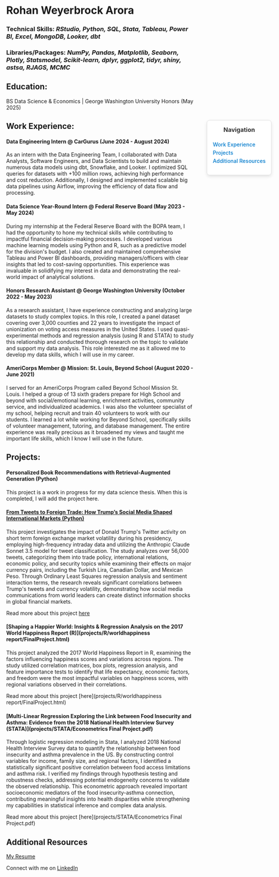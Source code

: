 # Rohan Weyerbrock Arora

<div style="position:fixed; top:10%; right:20px; background-color:rgba(255, 255, 255, 0.9); padding:15px; border-radius:8px; box-shadow: 0 4px 8px rgba(0, 0, 0, 0.1); border: 1px solid #ddd; max-width: 200px; z-index: 1000;">
  <h4 style="margin-top:0; font-size:16px; font-weight:bold; color:#333; text-align:center;">Navigation</h4>
  <ul style="list-style:none; padding-left:0; margin-top:10px; font-size:14px; color:#333;">
    <li style="margin-bottom:5px;"><a href="#work-experience" style="text-decoration:none; color:#007acc; font-weight:500;">Work Experience</a></li>
    <li style="margin-bottom:5px;"><a href="#projects" style="text-decoration:none; color:#007acc; font-weight:500;">Projects</a></li>
    <li style="margin-bottom:5px;"><a href="#additional-resources" style="text-decoration:none; color:#007acc; font-weight:500;">Additional Resources</a></li>
  </ul>
</div>

### Technical Skills: *RStudio, Python, SQL, Stata, Tableau, Power BI, Excel, MongoDB, Looker, dbt*
### Libraries/Packages: *NumPy, Pandas, Matplotlib, Seaborn, Plotly, Statsmodel, Scikit-learn, dplyr, ggplot2, tidyr, shiny, astsa, RJAGS, MCMC*

## Education:

BS Data Science & Economics | George Washington University Honors (May 2025)

## Work Experience:

#### Data Engineering Intern @ CarGurus (June 2024 - August 2024)
As an intern with the Data Engineering Team, I collaborated with Data Analysts, Software Engineers, and Data Scientists to build and maintain numerous data models using dbt, Snowflake, and Looker. I optimized SQL queries for datasets with +100 million rows, achieving high performance and cost reduction. Additionally, I designed and implemented scalable big data pipelines using Airflow, improving the efficiency of data flow and processing.

#### Data Science Year-Round Intern @ Federal Reserve Board (May 2023 - May 2024)
During my internship at the Federal Reserve Board with the BOPA team, I had the opportunity to hone my technical skills while contributing to impactful financial decision-making processes. I developed various machine learning models using Python and R, such as a predictive model for the division's budget. I also created and maintained comprehensive Tableau and Power BI dashboards, providing managers/officers with clear insights that led to cost-saving opportunities. This experience was invaluable in solidifying my interest in data and demonstrating the real-world impact of analytical solutions.

#### Honors Research Assistant @ George Washington University (October 2022 - May 2023)
As a research assistant, I have experience constructing and analyzing large datasets to study complex topics. In this role, I created a panel dataset covering over 3,000 counties and 22 years to investigate the impact of unionization on voting access measures in the United States. I used quasi-experimental methods and regression analysis (using R and STATA) to study this relationship and conducted thorough research on the topic to validate and support my data analysis. This role interested me as it allowed me to develop my data skills, which I will use in my career.

#### AmeriCorps Member @ Mission: St. Louis, Beyond School (August 2020 - June 2021)
I served for an AmeriCorps Program called Beyond School Mission St. Louis. I helped a group of 13 sixth graders prepare for High School and beyond with social/emotional learning, enrichment activities, community service, and individualized academics. I was also the volunteer specialist of my school, helping recruit and train 40 volunteers to work with our students. I learned a lot while working for Beyond School, specifically skills of volunteer management, tutoring, and database management. The entire experience was really precious as it broadened my views and taught me important life skills, which I know I will use in the future.

## Projects:

#### Personalized Book Recommendations with Retrieval-Augmented Generation (Python)
This project is a work in progress for my data science thesis. When this is completed, I will add the project here.

#### [From Tweets to Foreign Trade: How Trump’s Social Media Shaped International Markets (Python)](projects/Python/Arora_thesis_final.pdf)
This project investigates the impact of Donald Trump's Twitter activity on short term foreign exchange market volatility during his presidency, employing high-frequency intraday data and utilizing the Anthropic Claude Sonnet 3.5 model for tweet classification. The study analyzes over 56,000 tweets, categorizing them into trade policy, international relations, economic policy, and security topics while examining their effects on major currency pairs, including the Turkish Lira, Canadian Dollar, and Mexican Peso. Through Ordinary Least Squares regression analysis and sentiment interaction terms, the research reveals significant correlations between Trump's tweets and currency volatility, demonstrating how social media communications from world leaders can create distinct information shocks in global financial markets. 

Read more about this project [here](projects/Python/Arora_thesis_final.pdf)

#### [Shaping a Happier World: Insights & Regression Analysis on the 2017 World Happiness Report (R)](projects/R/worldhappiness report/FinalProject.html)
This project analyzed the 2017 World Happiness Report in R, examining the factors influencing happiness scores and variations across regions. The study utilized correlation matrices, box plots, regression analysis, and feature importance tests to identify that life expectancy, economic factors, and freedom were the most impactful variables on happiness scores, with regional variations observed in their correlations.

Read more about this project [here](projects/R/worldhappiness report/FinalProject.html)

#### [Multi-Linear Regression Exploring the Link between Food Insecurity and Asthma: Evidence from the 2018 National Health Interview Survey (STATA)](projects/STATA/Econometrics Final Project.pdf)
Through logistic regression modeling in Stata, I analyzed 2018 National Health Interview Survey data to quantify the relationship between food insecurity and asthma prevalence in the US. By constructing control variables for income, family size, and regional factors, I identified a statistically significant positive correlation between food access limitations and asthma risk. I verified my findings through hypothesis testing and robustness checks, addressing potential endogeneity concerns to validate the observed relationship. This econometric approach revealed important socioeconomic mediators of the food insecurity-asthma connection, contributing meaningful insights into health disparities while strengthening my capabilities in statistical inference and complex data analysis.

Read more about this project [here](projects/STATA/Econometrics Final Project.pdf)

## Additional Resources

[My Resume](resume/rohanaroraresume91524.pdf)

Connect with me on [LinkedIn](https://www.linkedin.com/in/rohanwarora/)
